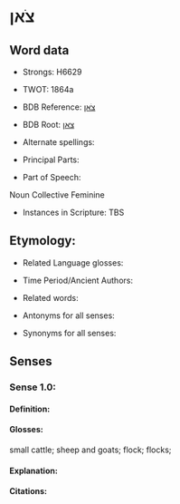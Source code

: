 # צֹאן

<!-- Status: S2="NeedsEdits" -->
<!-- Lexica used for edits:   -->

## Word data

* Strongs: H6629

* TWOT: 1864a

* BDB Reference: [צֹאן](rc://en/bdb/dict/r.ab.ab)

* BDB Root: [צאן](rc://en/bdb/dict/r.ab.aa)

* Alternate spellings:

* Principal Parts:

* Part of Speech:

Noun Collective Feminine

* Instances in Scripture: TBS

## Etymology:

* Related Language glosses:

* Time Period/Ancient Authors:

* Related words:

* Antonyms for all senses:

* Synonyms for all senses:

## Senses

### Sense 1.0:

#### Definition:

#### Glosses:

small cattle; sheep and goats; flock; flocks; 

#### Explanation:

#### Citations:




